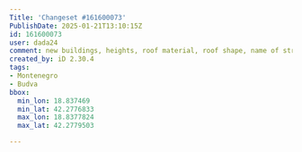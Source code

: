 ```yaml
---
Title: 'Changeset #161600073'
PublishDate: 2025-01-21T13:10:15Z
id: 161600073
user: dada24
comment: new buildings, heights, roof material, roof shape, name of streets, deleting areas
created_by: iD 2.30.4
tags:
- Montenegro
- Budva
bbox:
  min_lon: 18.837469
  min_lat: 42.2776833
  max_lon: 18.8377824
  max_lat: 42.2779503

---
```

